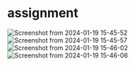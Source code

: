 # assignment

![Screenshot from 2024-01-19 15-45-52](https://github.com/anki7237/Agbiz_assignment/assets/98167204/fd5086a7-3a02-4dc2-9228-e5e9db42723f)
![Screenshot from 2024-01-19 15-45-57](https://github.com/anki7237/Agbiz_assignment/assets/98167204/007d7631-6b13-439e-b4de-b5bd2222bf39)
![Screenshot from 2024-01-19 15-46-02](https://github.com/anki7237/Agbiz_assignment/assets/98167204/0ed649e6-99f4-4010-bd82-9ba59cac0595)
![Screenshot from 2024-01-19 15-46-06](https://github.com/anki7237/Agbiz_assignment/assets/98167204/d92c0dbd-27a9-490e-9797-1a1e0e0b9ea1)

